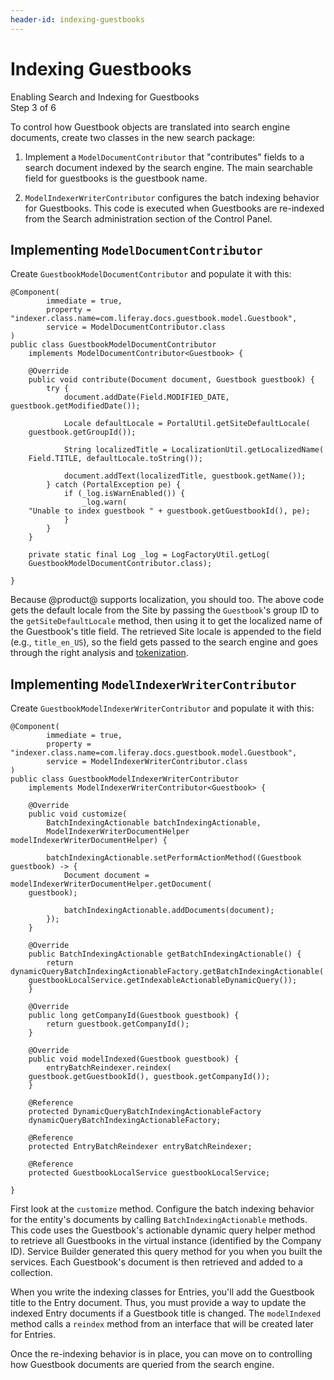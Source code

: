 ```yaml
---
header-id: indexing-guestbooks
---
```


# Indexing Guestbooks

<div class="learn-path-step">
    <p>Enabling Search and Indexing for Guestbooks<br>Step 3 of 6</p>
</div>

To control how Guestbook objects are translated into search engine documents,
create two classes in the new search package:

1.  Implement a `ModelDocumentContributor` that "contributes" fields to a search
    document indexed by the search engine. The main searchable field for
    guestbooks is the guestbook name. 

2.  `ModelIndexerWriterContributor` configures the batch indexing behavior for
    Guestbooks. This code is executed when Guestbooks are re-indexed from the
    Search administration section of the Control Panel.

## Implementing `ModelDocumentContributor`

Create `GuestbookModelDocumentContributor` and populate it with this:

    @Component(
            immediate = true,
            property = "indexer.class.name=com.liferay.docs.guestbook.model.Guestbook",
            service = ModelDocumentContributor.class
    )
    public class GuestbookModelDocumentContributor
        implements ModelDocumentContributor<Guestbook> {

        @Override
        public void contribute(Document document, Guestbook guestbook) {
            try {
                document.addDate(Field.MODIFIED_DATE, guestbook.getModifiedDate());

                Locale defaultLocale = PortalUtil.getSiteDefaultLocale(
        guestbook.getGroupId());

                String localizedTitle = LocalizationUtil.getLocalizedName(
        Field.TITLE, defaultLocale.toString());

                document.addText(localizedTitle, guestbook.getName());
            } catch (PortalException pe) {
                if (_log.isWarnEnabled()) {
                    _log.warn(
        "Unable to index guestbook " + guestbook.getGuestbookId(), pe);
                }
            }
        }

        private static final Log _log = LogFactoryUtil.getLog(
        GuestbookModelDocumentContributor.class);

    }

Because @product@ supports localization, you should too. The above code gets 
the default locale from the Site by passing the `Guestbook`'s group ID to 
the `getSiteDefaultLocale` method, then using it to get the localized name
of the Guestbook's title field. The retrieved Site locale is appended to the
field (e.g., `title_en_US`), so the field gets passed to the search engine
and goes through the right analysis and
[tokenization](https://www.elastic.co/guide/en/elasticsearch/reference/2.4/analysis-tokenizers.html). 

## Implementing `ModelIndexerWriterContributor`

Create `GuestbookModelIndexerWriterContributor` and populate it with this:

    @Component(
            immediate = true,
            property = "indexer.class.name=com.liferay.docs.guestbook.model.Guestbook",
            service = ModelIndexerWriterContributor.class
    )
    public class GuestbookModelIndexerWriterContributor
        implements ModelIndexerWriterContributor<Guestbook> {

        @Override
        public void customize(
            BatchIndexingActionable batchIndexingActionable,
            ModelIndexerWriterDocumentHelper modelIndexerWriterDocumentHelper) {

            batchIndexingActionable.setPerformActionMethod((Guestbook guestbook) -> {
                Document document = modelIndexerWriterDocumentHelper.getDocument(
        guestbook);

                batchIndexingActionable.addDocuments(document);
            });
        }

        @Override
        public BatchIndexingActionable getBatchIndexingActionable() {
            return dynamicQueryBatchIndexingActionableFactory.getBatchIndexingActionable(
        guestbookLocalService.getIndexableActionableDynamicQuery());
        }

        @Override
        public long getCompanyId(Guestbook guestbook) {
            return guestbook.getCompanyId();
        }

    	@Override
        public void modelIndexed(Guestbook guestbook) {
            entryBatchReindexer.reindex(
        guestbook.getGuestbookId(), guestbook.getCompanyId());
        }

        @Reference
        protected DynamicQueryBatchIndexingActionableFactory
        dynamicQueryBatchIndexingActionableFactory;

    	@Reference
        protected EntryBatchReindexer entryBatchReindexer;
    
        @Reference
        protected GuestbookLocalService guestbookLocalService;

    }

First look at the `customize` method. Configure the batch indexing behavior for
the entity's documents by calling `BatchIndexingActionable` methods. This code
uses the Guestbook's actionable dynamic query helper method to retrieve all
Guestbooks in the virtual instance (identified by the Company ID). Service
Builder generated this query method for you when you built the services. Each
Guestbook's document is then retrieved and added to a collection.

When you write the indexing classes for Entries, you'll add the Guestbook title
to the Entry document. Thus, you must provide a way to update the indexed Entry
documents if a Guestbook title is changed.  The `modelIndexed` method calls
a `reindex` method from an interface that will be created later for Entries. 

Once the re-indexing behavior is in place, you can move on to controlling how
Guestbook documents are queried from the search engine.
